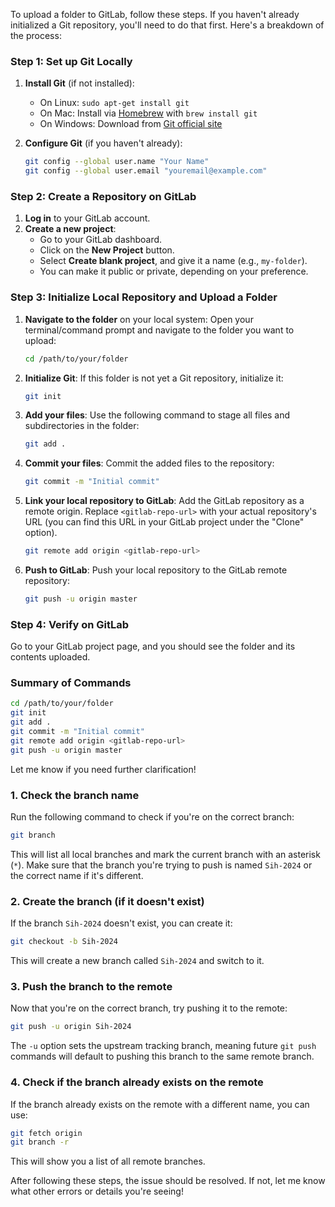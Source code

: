 To upload a folder to GitLab, follow these steps. If you haven't already initialized a Git repository, you'll need to do that first. Here's a breakdown of the process:

### Step 1: Set up Git Locally

1. **Install Git** (if not installed):
   - On Linux: `sudo apt-get install git`
   - On Mac: Install via [Homebrew](https://brew.sh/) with `brew install git`
   - On Windows: Download from [Git official site](https://git-scm.com/)

2. **Configure Git** (if you haven't already):
   ```bash
   git config --global user.name "Your Name"
   git config --global user.email "youremail@example.com"
   ```

### Step 2: Create a Repository on GitLab

1. **Log in** to your GitLab account.
2. **Create a new project**:
   - Go to your GitLab dashboard.
   - Click on the **New Project** button.
   - Select **Create blank project**, and give it a name (e.g., `my-folder`).
   - You can make it public or private, depending on your preference.

### Step 3: Initialize Local Repository and Upload a Folder

1. **Navigate to the folder** on your local system:
   Open your terminal/command prompt and navigate to the folder you want to upload:
   ```bash
   cd /path/to/your/folder
   ```

2. **Initialize Git**:
   If this folder is not yet a Git repository, initialize it:
   ```bash
   git init
   ```

3. **Add your files**:
   Use the following command to stage all files and subdirectories in the folder:
   ```bash
   git add .
   ```

4. **Commit your files**:
   Commit the added files to the repository:
   ```bash
   git commit -m "Initial commit"
   ```

5. **Link your local repository to GitLab**:
   Add the GitLab repository as a remote origin. Replace `<gitlab-repo-url>` with your actual repository's URL (you can find this URL in your GitLab project under the "Clone" option).
   ```bash
   git remote add origin <gitlab-repo-url>
   ```

6. **Push to GitLab**:
   Push your local repository to the GitLab remote repository:
   ```bash
   git push -u origin master
   ```

### Step 4: Verify on GitLab

Go to your GitLab project page, and you should see the folder and its contents uploaded.

### Summary of Commands
```bash
cd /path/to/your/folder
git init
git add .
git commit -m "Initial commit"
git remote add origin <gitlab-repo-url>
git push -u origin master
```

Let me know if you need further clarification!









### 1. **Check the branch name**
   Run the following command to check if you're on the correct branch:
   ```bash
   git branch
   ```
   This will list all local branches and mark the current branch with an asterisk (`*`). Make sure that the branch you're trying to push is named `Sih-2024` or the correct name if it's different.

### 2. **Create the branch (if it doesn't exist)**
   If the branch `Sih-2024` doesn't exist, you can create it:
   ```bash
   git checkout -b Sih-2024
   ```
   This will create a new branch called `Sih-2024` and switch to it.

### 3. **Push the branch to the remote**
   Now that you're on the correct branch, try pushing it to the remote:
   ```bash
   git push -u origin Sih-2024
   ```
   The `-u` option sets the upstream tracking branch, meaning future `git push` commands will default to pushing this branch to the same remote branch.

### 4. **Check if the branch already exists on the remote**
   If the branch already exists on the remote with a different name, you can use:
   ```bash
   git fetch origin
   git branch -r
   ```
   This will show you a list of all remote branches.

After following these steps, the issue should be resolved. If not, let me know what other errors or details you're seeing!

